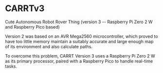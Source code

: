 # CARRTv3
Cute Autonomous Robot Rover Thing (version 3 -- Raspberry Pi Zero 2 W and Raspberry Pico based)

Version 2 was based on an AVR Mega2560 microcontroller, which proved to have too little memory maintain a suitably accurate and large enough map of its environment and also calculate paths.

To overcome this problem, CARRT Version 3 uses a Raspberry Pi Zero 2 W as its primary processor, paired with a Raspberry Pico to handle real-time tasks.

